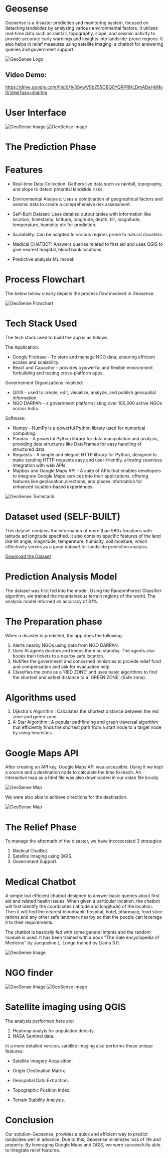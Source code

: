 # Geosense
Geosense is a disaster prediction and monitoring system, focused on detecting landslides by analyzing various environmental factors. It utilizes real-time data such as rainfall, topography, slope, and seismic activity to provide accurate early warnings and insights into landslide-prone regions. It also helps in relief measures using satellite imaging, a chatbot for answering queries and government support.

![GeoSense Logo](images/geosense_logo.jpeg) 

Video Demo:
-
https://drive.google.com/file/d/1y3SvwV9bZ55OBQ0YQRPRHLDmADaHkMo0/view?usp=sharing


# User Interface

![GeoSense Image](images/geosense_UI.jpeg) ![GeoSense Image](images/geosense_UI2.jpeg) 

# The Prediction Phase
# Features
* Real-time Data Collection: Gathers live data such as rainfall, topography, and slope to detect potential landslide risks.
  
* Environmental Analysis: Uses a combination of geographical factors and seismic data to create a comprehensive risk assessment.
  
* Self-Built Dataset: Uses detailed output tables with information like location, timestamp, latitude, longitude, depth, tilt, magnitude, temperature, humidity etc for prediction.
  
* Scalability: Can be adapted to various regions prone to natural disasters.
  
* Medical CHATBOT: Answers queries related to first aid and uses QGIS to give nearest hospital, blood bank locations.

* Predictive analysis ML model: 

# Process Flowchart
The below below clearly depicts the process flow involved in Geosense.

![GeoSense Flowchart](images/geosense_flowchart.jpg)

# Tech Stack Used
The tech stack used to build the app is as follows:

The Application:

* Google Firebase - To store and manage NGO data, ensuring efficient access and scalability.
* React and Capacitor - provides a powerful and flexible environment forbuilding and testing cross-platform apps.

Governement Organizations involved:

* QGIS - used to create, edit, visualize, analyze, and publish geospatial information.
* NGO DARPAN - a government platform listing over 100,000 active NGOs across India.

Software:
* Numpy - NumPy is a powerful Python library used for numerical computing.
* Pandas - A powerful Python library for data manipulation and analysis, providing data structures like DataFrames for easy handling of structured data.
* Requests - A simple and elegant HTTP library for Python, designed to make sending HTTP requests easy and user-friendly, allowing seamless integration with web APIs.
* Mapbox and Google Maps API  - A suite of APIs that enables developers to integrate Google Maps services into their applications, offering features like geolocation,directions, and places information for enhanced location-based experiences.

![GeoSense Techstack](images/geosense_techstack.jpg)

# Dataset used (SELF-BUILT)
This dataset contains the information of more than 560+ locations with latitude ad longitude specified. It also contains specific features of the land like tilt angle, magnitude, temperature, humidity, soil moisture, which effectively serves as a good dataset for landslide prediction analysis.

[Download the Dataset](dataset/Geosense_Dataset.xlsx)

# Prediction Analysis Model
The dataset was first fed into the model. Using the RandomForest Classifier algorithm, we trained the mountaineous terrain regions of the world. The analysis model returned an accuracy of 81%.

# The Preparation phase
When a disaster is predicted, the app does the following:
1. Alerts nearby NGOs using data from NGO DARPAN.
2. Uses AI agents doctors and keeps them on standby. The agents also books train tickets to a nearby safe location.
3. Notifies the government and concerned ministries to provide relief fund and compensation and ask for evacuation help.
4. Classifies the zone as a 'RED ZONE' and uses basic algorithms to find the shortest and safest distance to a 'GREEN ZONE' (Safe zone).

# Algorithms used
1. Dijkstra's Algorithm : Calculates the shortest distance between the red zone and green zone.
2. A-Star Algorithm : A popular pathfinding and graph traversal algorithm that efficiently finds the shortest path from a start node to a target node by using heuristics.

# Google Maps API
After creating an API key, Google Maps APi was accessible. Using it we kept a source and a destination node to calculate the time to reach. An interactive map as a html file was also downloaded in our colab file locally.

![GeoSense Map](images/time_map.jpg)   

We were also able to achieve directions for the destination.

![GeoSense Map](images/directions_map.jpg)   

# The Relief Phase
To manage the aftermath of the disaster, we have incorporated 3 strategies:
1. Medical ChatBot.
2. Satellite Imaging using QGIS.
3. Government Support.

# Medical Chatbot
A simple but efficient chatbot designed to answer basic queries about first aid and related health issues. When given a particular location, the chatbot will first identify the coordinates (latitude and longitude) of the location. Then it will find the nearest bloodbank, hospital, hotel, pharmacy, food store rations and any other safe landmark nearby so that the people can leverage it to their requirements.

The chatbot is basically fed with some general intents and the random module is used.
It has been trained with a book "The Gale encyclopedia of Medicine" by Jacqueline L. Longe trained by Llama 3.0.

![GeoSense Image](images/Medical_chatbot.jpeg) 

# NGO finder

![GeoSense Image](images/NGO_finder.jpeg) ![GeoSense Image](images/NGO_finder2.jpeg) 

# Satellite imaging using QGIS
The analysis performed here are:
1. Heatmap analyis for population density.
2. NASA Sentinel data.

In a more detailed version, satellite imaging also performs these unique features:
* Satellite Imagery Acquisition.
  
* Origin-Destination Matrix.
  
* Geospatial Data Extraction.
  
* Topographic Position Index.
  
* Terrain Stability Analysis.

# Conclusion
Our solution-Geosense, provides a quick and efficient way to predict landslides well in advance. Due to this, Geosense minimizes loss of life and property. By leveraging Google Maps and QGIS, we were successfully able to integrate relief features.





 

